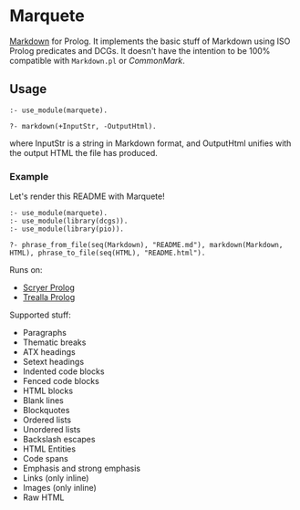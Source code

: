 # Marquete
[Markdown](https://daringfireball.net/projects/markdown/) for Prolog. It implements the basic stuff of Markdown using ISO Prolog predicates and DCGs. It doesn't have the intention to be 100% compatible with `Markdown.pl` or *CommonMark*.

## Usage
```
:- use_module(marquete).

?- markdown(+InputStr, -OutputHtml).
```

where InputStr is a string in Markdown format, and OutputHtml unifies with the output HTML the file has produced.

### Example
Let's render this README with Marquete!
```
:- use_module(marquete).
:- use_module(library(dcgs)).
:- use_module(library(pio)).

?- phrase_from_file(seq(Markdown), "README.md"), markdown(Markdown, HTML), phrase_to_file(seq(HTML), "README.html").
```

Runs on:

* [Scryer Prolog](https://github.com/mthom/scryer-prolog)
* [Trealla Prolog](https://github.com/trealla-prolog/trealla)

Supported stuff:

* Paragraphs
* Thematic breaks
* ATX headings
* Setext headings
* Indented code blocks
* Fenced code blocks
* HTML blocks
* Blank lines
* Blockquotes
* Ordered lists
* Unordered lists
* Backslash escapes
* HTML Entities
* Code spans
* Emphasis and strong emphasis
* Links (only inline)
* Images (only inline)
* Raw HTML

